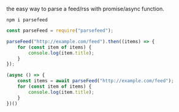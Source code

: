 the easy way to parse a feed/rss with promise/async function.

```
npm i parsefeed
```

```javascript
const parseFeed = require("parsefeed");

parseFeed("http://example.com/feed").then((items) => {
    for (const item of items) {
        console.log(item.title);
    }
});

(async () => {
    const items = await parseFeed("http://example.com/feed");
    for (const item of items) {
        console.log(item.title);
    }
})()
```